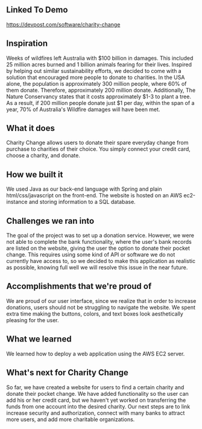 ## Linked To Demo
https://devpost.com/software/charity-change

## Inspiration
Weeks of wildfires left Australia with $100 billion in damages. This included 25 million acres burned and 1 billion animals fearing for their lives. Inspired by helping out similar sustainability efforts, we decided to come with a solution that encouraged more people to donate to charities. 
In the USA alone, the population is approximately 300 million people, where 60% of them donate. Therefore, approximately 200 million donate. Additionally, The Nature Conservancy states that it costs approximately $1-3 to plant a tree. As a result, if 200 million people donate just $1 per day, within the span of a year, 70% of Australia's Wildfire damages will have been met. 

## What it does
Charity Change allows users to donate their spare everyday change from purchase to charities of their choice. You simply connect your credit card, choose a charity, and donate. 

## How we built it
We used Java as our back-end language with Spring and plain html/css/javascript on the front-end. The website is hosted on an AWS ec2-instance and storing information to a SQL database. 

## Challenges we ran into

The goal of the project was to set up a donation service. However, we were not able to complete the bank functionality, where the user's bank records are listed on the website, giving the user the option to donate their pocket change. This requires using some kind of API or software we do not currently have access to, so we decided to make this application as realistic as possible, knowing full well we will resolve this issue in the near future. 

## Accomplishments that we're proud of

We are proud of our user interface, since we realize that in order to increase donations, users should not be struggling to navigate the website. We spent extra time making the buttons, colors, and text boxes look aesthetically pleasing for the user. 

## What we learned

We learned how to deploy a web application using the AWS EC2 server.

## What's next for Charity Change

So far, we have created a website for users to find a certain charity and donate their pocket change. We have added functionality so the user can add his or her credit card, but we haven't yet worked on transferring the funds from one account into the desired charity. Our next steps are to link increase security and authorization, connect with many banks to attract more users, and add more charitable organizations.

